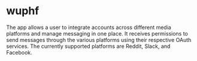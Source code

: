 # wuphf

The app allows a user to integrate accounts across different media platforms and manage messaging in one place. It receives permissions to send messages through the various platforms using their respective OAuth services. The currently supported platforms are Reddit, Slack, and Facebook.
